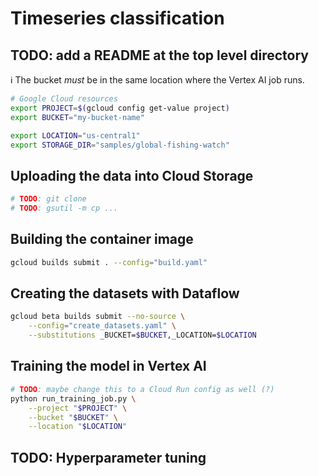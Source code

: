 # Timeseries classification

## TODO: add a README at the top level directory

ℹ️ The bucket _must_ be in the same location where the Vertex AI job runs.

```sh
# Google Cloud resources
export PROJECT=$(gcloud config get-value project)
export BUCKET="my-bucket-name"

export LOCATION="us-central1"
export STORAGE_DIR="samples/global-fishing-watch"
```

## Uploading the data into Cloud Storage

```sh
# TODO: git clone
# TODO: gsutil -m cp ...
```

## Building the container image

```sh
gcloud builds submit . --config="build.yaml"
```

## Creating the datasets with Dataflow

```sh
gcloud beta builds submit --no-source \
    --config="create_datasets.yaml" \
    --substitutions _BUCKET=$BUCKET,_LOCATION=$LOCATION
```

## Training the model in Vertex AI

```sh
# TODO: maybe change this to a Cloud Run config as well (?)
python run_training_job.py \
    --project "$PROJECT" \
    --bucket "$BUCKET" \
    --location "$LOCATION"
```

## TODO: Hyperparameter tuning
